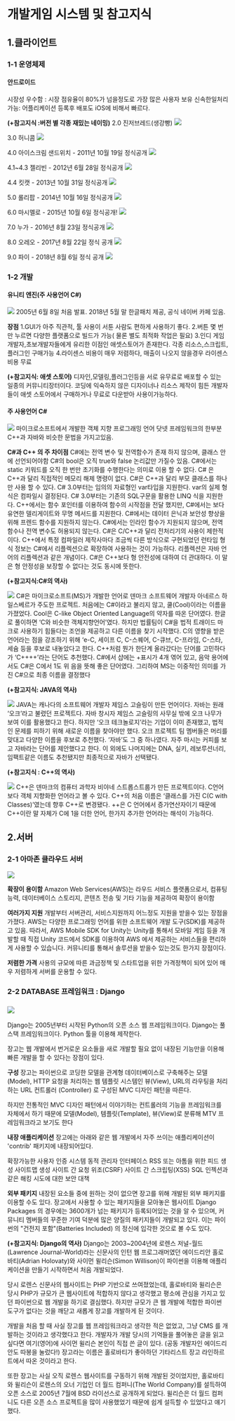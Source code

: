 

# 개발게임 시스템 및 참고지식

## 1.클라이언트
### 1-1 운영체제
#### 안드로이드
시장성 우수함 : 시장 점유율이 80%가 넘을정도로 가장 많은 사용자 보유
신속한일처리가능: 어플리케이션 등록후 배포도 iOS에 비해서 빠르다. 

**(+참고지식 :버전 별 각종 재밌는 네이밍)**
2.0 진저브레드(생강빵)
![](https://github.com/LEECHOONGYEUN/-12-/blob/master/gin.png)

3.0 허니콤 
![](https://github.com/LEECHOONGYEUN/-12-/blob/master/honey.jpg)

4.0 아이스크림 샌드위치 - 2011년 10월 19일 정식공개
![](https://github.com/LEECHOONGYEUN/-12-/blob/master/icecream.jpg)

4.1~4.3 젤리빈  - 2012년 6월 28일 정식공개
![](https://github.com/LEECHOONGYEUN/-12-/blob/master/jelly.jpg)

4.4 킷캣 - 2013년 10월 31일 정식공개
![](https://github.com/LEECHOONGYEUN/-12-/blob/master/kitkat.png)

5.0 롤리팝 -  2014년 10월 16일 정식공개
![](https://github.com/LEECHOONGYEUN/-12-/blob/master/loli.png)

6.0 마시멜로 - 2015년 10월 6일 정식공개!
![](https://github.com/LEECHOONGYEUN/-12-/blob/master/masi.jpg)

7.0 누가 - 2016년 8월 23일 정식공개
![](https://github.com/LEECHOONGYEUN/-12-/blob/master/noga.jpg)

8.0 오레오 - 2017년 8월 22일 정식 공개
![](https://github.com/LEECHOONGYEUN/-12-/blob/master/oreo.png)

9.0 파이 - 2018년 8월 6일 정식 공개
![](https://github.com/LEECHOONGYEUN/-12-/blob/master/pie.jpg)



### **1-2 개발**

####  유니티 엔진(주 사용언어 C#)

![](https://github.com/LEECHOONGYEUN/-12-/blob/master/unity.jpg)
2005년 6월 8일 처음 발표.  2018년 5월 말 한글패치 제공, 공식 네이버 카페 있음.

**장점**
1.GUI가 아주 직관적, 툴 사용이 서툰 사람도 편하게 사용하기 좋다.
2.버튼 몇 번만 누르면 다양한 플랫폼으로 빌드가 가능( 물론 별도 최적화 작업은 필요)
3.인디 게임개발자,초보개발자들에게 유리한 이점인 애셋스토어가 존재한다.
 각종 리소스,스크립트,플러그인 구매가능
4.라이센스 비용이 매우 저렴하다, 매출이 나오지 않을경우 라이센스 비용 무료

**(+참고지식: 애셋 스토어)**
 디자인,모델링,플러그인등을 서로 유무료로 배포할 수 있는 일종의 커뮤니티장터이다.
코딩에 익숙하지 않은 디자이너나 리소스 제작이 힘든 개발자들이 애셋 스토어에서 구매하거나 무료로 다운받아 사용이가능하다.

#### 주 사용언어 C#

![](https://github.com/LEECHOONGYEUN/-12-/blob/master/c%23mark.png)
마이크로소프트에서 개발한 객체 지향 프로그래밍 언어
닷넷 프레임워크의 한부분
C++과 자바와 비슷한 문법을 가지고있음.

**C#과 C++ 의 주 차이점**
C#에는 전역 변수 및 전역함수가 존재 하지 않으며, 클래스 안에 선언되어야함
C#의 bool은 오직 true와 false 논리값만 가질수 있음.
C#에서는 static 키워드를 오직 한 번만 초기화를 수행한다는 의미로 이용 할 수 없다.
C# 은 C++과 달리 직접적인 메모리 해제 명령이 없다.
C#은 C++과 달리 부모 클래스를 하나만 사용 할 수 있다.
C# 3.0부터는 임의의 자료형인 var타입을 지원한다. var의 실제 형식은 컴파일시 결정된다.
C# 3.0부터는 기존의 SQL구문을 활용한 LINQ 식을 지원한다.
C++에서는 함수 포인터를 이용하여 함수의 시작점을 전달 했지만, C#에서는 보다 유연한 델리게이트와 무명 메서드를 지원한다.
C#에서는 데이터 은닉과 보안성 향상을 위해 프렌드 함수를 지원하지 않는다.
C#에서는 인라인 함수가 지원되지 않으며, 전역 함수나 전역 변수도 허용되지 않는다.
C#은 C/C++과 달리 전처리기의 사용이 제한적이다.
C++에서 특정 컴파일러 제작사마다 조금씩 다른 방식으로 구현되었던 런타임 형식 정보는
C#에서 리플렉션으로 확장하여 사용하는 것이 가능하다. 리플렉션은 자바 언어의 리플렉션과 같은 개념이다.
C#은 C++보다 형 안전성에 대하여 더 관대하다. 이 말은 형 안정성을 보장할 수 없다는 것도 동시에 뜻한다.

**(+참고지식:C#의 역사)**

![](https://github.com/LEECHOONGYEUN/-12-/blob/master/c%23man.jpg)
 C#은 마이크로소프트(MS)가 개발한 언어로 덴마크 소프트웨어 개발자 아네르스 하일스베르가 주도한 프로젝트. 처음에는 C#이라고 불리지 않고, 쿨(Cool)이라는 이름을 가졌었다. 
 Cool은 C-like Object Oriented Language의 약자를 따온 단어였다. 한글로 풀이하면 ‘C와 비슷한 객체지향언어’였다. 하지만 법률팀이 C#을 법적 트래이드 마크로 사용하기 힘들다는 조언을 제공하고 다른 이름을 찾기 시작했다. 
  C의 영향을 받은 언어라는 점을 강조하기 위해 ‘e-C, 세이프 C, C-스퀘어, C-큐브, C-프라임, C-스타, 세슘 등을 후보로 내놓았다고 한다.  C++처럼 뭔가 한단계 올라갔다는 단어를 고민하다가 ‘C++++’라는 단어도 추천했다. C#에서 샵에는 +표시가 4개 엮어 있고, 음악 용어에서도 C#은 C에서 1도 위 음을 뜻해 좋은 단어였다. 
  그리하여 MS는 이중적인 의미를 가진 C#으로 최종 이름을 결정했다

**(+참고지식: JAVA의 역사)**

![](https://github.com/LEECHOONGYEUN/-12-/blob/master/javaman.jpg)
JAVA는 캐나다의 소프트웨어 개발자 제임스 고슬링이 만든 언어이다.
자바는 원래 ‘오크’라고 불렸던 프로젝트다. 자바 창시자 제임스 고슬링의 사무실 밖에 오크 나무가 보여 이를 활용했다고 한다.
 하지만 ‘오크 테크놀로지’라는 기업이 이미 존재했고, 법적인 문제를 피하기 위해 새로운 이름을 찾아야만 했다. 오크 프로젝트 팀 멤버들은 머리를 맞대고 다양한 이름을 후보로 추천했다. 
 ‘자바’도 그 중 하나였다. 자주 마시는 커피를 보고 자바라는 단어를 제안했다고 한다. 이 외에도 나머지에는 DNA, 실키, 레보루션너리, 임팩트같은 이름도 추천됐지만 최종적으로 자바가 선택됐다. 

**(+참고지식 : C++의 역사)**

![](https://github.com/LEECHOONGYEUN/-12-/blob/master/c%2B%2Bman.jpg)
C++은 덴마크의 컴퓨터 과학자 비야네 스트롭스트룹가 만든 프로젝트이다.
C언어보다 객체 지향화한 언어라고 볼 수 있다. C++의 처음 이름은 ‘클래스를 가진 C(C with Classes)’였는데 향후 C++로 변경됐다. 
++은 C 언어에서 증가연산자이기 때문에 C++이란 말 자체가 C에 1을 더한 언어, 한가지 추가한 언어라는 해석이 가능하다.

## 2.서버

### 2-1 아마존 클라우드 서버

![](https://github.com/LEECHOONGYEUN/-12-/blob/master/aws.png)

**확장이 용이함**
 Amazon Web Services(AWS)는 라우드 서비스 플랫폼으로서, 컴퓨팅 능력, 데이터베이스 스토리지, 콘텐츠 전송 및 기타 기능을 제공하여 확장이 용이함

**여러가지 지원**
 개발부터 서버관리, 서비스지원까지 어느정도 지원을 받을수 있는 장점을 가졌다.
AWS는 다양한 프로그래밍 언어를 위한 소프트웨어 개발 도구(SDK)를 제공하고 있음.
따라서, AWS Mobile SDK for Unity는 Unity를 통해서 모바일 게임 등을 개발할 때 직접 Unity 코드에서 SDK를 이용하여 AWS 에서 제공하는 서비스들을 편리하게 사용할 수 있습니다.
커뮤니티를 통해서 솔루션을 받을수 있는것도 한가지 장점이다.

**저렴한 가격**
 사용의 규모에 따른 과금정책 및 스타트업을 위한 가격정책이 되어 있어 매우 저렴하게 서버를 운용할 수 있다.

### 2-2 DATABASE 프레임워크 : Django 

### ![](https://github.com/LEECHOONGYEUN/-12-/blob/master/django.png)

Django는 2005년부터 시작된 Python의 오픈 소스 웹 프레임워크이다. 
Django는 풀 스택 프레임워크이다.
Python 툴을 이용해 제작한다.

장고는 웹 개발에서 번거로운 요소들을 새로 개발할 필요 없이 내장된 기능만을 이용해 빠른 개발을 할 수 있다는 장점이 있다.

**구성**
장고는 파이썬으로 코딩한 모델을 관계형 데이터베이스로 구축해주는 모델(Model), HTTP 요청을 처리하는 웹 템플릿 시스템인 뷰(View), URL의 라우팅을 처리하는 URL 컨트롤러 (Controller) 로 구성된 MVC 디자인 패턴을 따른다.

 하지만 전통적인 MVC 디자인 패턴에서 이야기하는 컨트롤러의 기능을 프레임워크를 자체에서 하기 때문에 모델(Model), 템플릿(Template), 뷰(View)로 분류해 MTV 프레임워크라고 보기도 한다


**내장 애플리케이션**
장고에는 아래와 같은 웹 개발에서 자주 쓰이는 애플리케이션이 'contrib' 패키지에 내장되어있다.

확장가능한 사용자 인증 시스템
동적 관리자 인터페이스
RSS 또는 아톰을 위한 피드 생성
사이트맵 생성
사이트 간 요청 위조(CSRF)
사이트 간 스크립팅(XSS)
SQL 인젝션과 같은 해킹 시도에 대한 보안 대책

**외부 패키지**
내장된 요소들 중에 원하는 것이 없으면 장고를 위해 개발된 외부 패키지를 이용할 수도 있다. 장고에서 사용할 수 있는 패키지들을 모아놓은 웹사이트 Django Packages 의 경우에는 3600개가 넘는 패키지가 등록되어있는 것을 알 수 있으며, 커뮤니티 멤버들의 꾸준한 기여 덕분에 많은 양질의 패키지들이 개발되고 있다. 이는 파이썬의 "건전지 포함"(Batteries Included) 의 정신에 입각한 것으로 볼 수도 있다.

**(+참고지식: Django의 역사)**
Django는 2003~2004년에 로렌스 저널-월드(Lawrence Journal-World)라는 신문사의 인턴 웹 프로그래머였던 에이드리안 홀로바티(Adrian Holovaty)와 사이먼 윌리슨(Simon Willison)이 파이썬을 이용해 애플리케이션을 만들기 시작하면서 처음 개발되었다. 

당시 로렌스 신문사의 웹사이트는 PHP 기반으로 쓰여졌었는데, 홀로바티와 윌리슨은 당시 PHP가 규모가 큰 웹사이트에 적합하지 않다고 생각했고 평소에 관심을 가지고 있던 파이썬으로 웹 개발을 하기로 결심했다. 하지만 규모가 큰 웹 개발에 적합한 파이썬 도구가 없다는 것을 깨닫고 새롭게 장고를 개발하게 된 것이다.

개발을 처음 할 때 사실 장고를 웹 프레임워크라고 생각한 적은 없었고, 그냥 CMS 를 개발하는 것이라고 생각했다고 한다. 개발자가 개발 당시의 기억들을 풀어놓은 글을 읽고 싶다면 여기(영어)에 사이먼 윌리슨 본인이 직접 쓴 글이 있다. (공동 개발자인 에이드리안도 따봉을 눌렀다!) 장고라는 이름은 홀로바티가 좋아하던 기타리스트 장고 라인하르트에서 따온 것이라고 한다.

또한 장고는 사실 오직 로렌스 웹사이트를 구동하기 위해 개발된 것이었지만, 홀로바티와 윌리슨이 로렌스의 오너 기업인 더 월드 컴퍼니(The World Company)를 설득하여 오픈 소스로 2005년 7월에 BSD 라이선스로 공개하게 되었다. 윌리슨은 더 월드 컴퍼니도 다른 오픈 소스 프로젝트을 많이 사용했었기 때문에 쉽게 설득할 수 있었다고 얘기했다.
